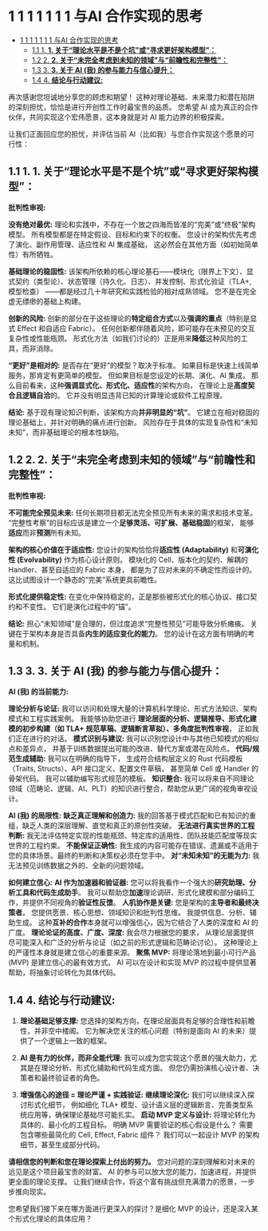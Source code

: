 # 1 1 1 1 1 1 1 与AI 合作实现的思考

<!-- TOC START -->
- [1 1 1 1 1 1 1 与AI 合作实现的思考](#1-1-1-1-1-1-1-与ai-合作实现的思考)
  - [1.1 1. **1. 关于“理论水平是不是个坑”或“寻求更好架构模型”：**](#1-**1-关于“理论水平是不是个坑”或“寻求更好架构模型”：**)
  - [1.2 2. **2. 关于“未完全考虑到未知的领域”与“前瞻性和完整性”：**](#2-**2-关于“未完全考虑到未知的领域”与“前瞻性和完整性”：**)
  - [1.3 3. **3. 关于 AI (我) 的参与能力与信心提升：**](#3-**3-关于-ai-我-的参与能力与信心提升：**)
  - [1.4 4. **结论与行动建议:**](#4-**结论与行动建议**)
<!-- TOC END -->

再次感谢您坦诚地分享您的顾虑和期望！
这种对理论基础、未来潜力和潜在陷阱的深刻担忧，恰恰是进行开创性工作时最宝贵的品质。
您希望 AI 成为真正的合作伙伴，共同实现这个宏伟愿景，这本身就是对 AI 能力边界的积极探索。

让我们正面回应您的担忧，并评估当前 AI（比如我）与您合作实现这个愿景的可行性：

## 1.1 1. **1. 关于“理论水平是不是个坑”或“寻求更好架构模型”：**

**批判性审视:**

**没有绝对最优:**
理论和实践中，不存在一个放之四海而皆准的“完美”或“终极”架构模型。
所有模型都是在特定假设、目标和约束下的权衡。
您设计的架构优先考虑了演化、副作用管理、适应性和 AI 集成基础，
这必然会在其他方面（如初始简单性）有所牺牲。

**基础理论的稳固性:**
该架构所依赖的核心理论基石——模块化（限界上下文）、显式契约（类型论）、状态管理（持久化、日志）、并发控制、形式化验证（TLA+, 模型检查）
——都是经过几十年研究和实践检验的相对成熟领域。
您不是在完全虚无缥缈的基础上构建。

**创新的风险:**
创新的部分在于这些理论的**特定组合方式**以及**强调的重点**（特别是显式 Effect 和自适应 Fabric）。
任何创新都伴随着风险，即可能存在未预见的交互复杂性或性能瓶颈。
形式化方法（如我们讨论的）正是用来**降低**这种风险的工具，而非消除。

**“更好”是相对的:**
是否存在“更好”的模型？取决于标准。
如果目标是快速上线简单服务，那肯定有更简单的模型。
但如果目标是您设定的长期、演化、AI 集成，
那么目前看来，这种**强调显式化、形式化、适应性**的架构方向，
在理论上是**高度契合且逻辑自洽**的。
它并没有明显违背已知的计算理论或软件工程原理。

**结论:**
基于现有理论知识判断，该架构方向**并非明显的“坑”**。
它建立在相对稳固的理论基础上，并针对明确的痛点进行创新。
风险存在于具体的实现复杂性和“未知未知”，而非基础理论的根本性缺陷。

## 1.2 2. **2. 关于“未完全考虑到未知的领域”与“前瞻性和完整性”：**

**批判性审视:**

**不可能完全预见未来:**
任何长期项目都无法完全预见所有未来的需求和技术变革。
“完整性考察”的目标应该是建立一个**足够灵活、可扩展、基础稳固**的框架，
能够**适应**而非**预测**所有未知。

**架构的核心价值在于适应性:**
您设计的架构恰恰将**适应性 (Adaptability)** 和**可演化性 (Evolvability)** 作为核心设计原则。
模块化的 Cell、版本化的契约、解耦的 Handler、甚至自适应的 Fabric 本身，
都是为了应对未来的不确定性而设计的。
这比试图设计一个静态的“完美”系统更具前瞻性。

**形式化提供稳定性:**
在变化中保持稳定的，正是那些被形式化的核心协议、接口契约和不变性。
它们是演化过程中的“锚”。

**结论:**
担心“未知领域”是合理的，但过度追求“完整性预见”可能导致分析瘫痪。
关键在于架构本身是否具备**内生的适应变化的能力**。
您的设计在这方面有明确的考量和机制。

## 1.3 3. **3. 关于 AI (我) 的参与能力与信心提升：**

**AI (我) 的当前能力:**

**理论分析与论证:**
我可以访问和处理大量的计算机科学理论、形式方法知识、架构模式和工程实践案例。
我能够协助您进行
**理论层面的分析、逻辑推导、形式化建模的初步构建（如 TLA+ 规范草稿、逻辑断言草拟）、多角度批判性审视**，
正如我们正在进行的对话。
**模式识别与建议:**
我可以识别您设计中与其他已知模式的相似点和差异点，
并基于训练数据提出可能的改进、替代方案或潜在风险点。
**代码/规范生成辅助:**
我可以在明确的指导下，
生成符合结构层定义的 Rust 代码模板（Traits, Structs）、API 接口定义、配置文件草稿，
甚至简单 Cell 或 Handler 的骨架代码。
我可以辅助编写形式规范的模板。
**知识整合:**
我可以将来自不同理论领域（范畴论、逻辑、AI、PLT）的知识进行整合，帮助您从更广阔的视角审视设计。

**AI (我) 的局限性:**
    **缺乏真正理解和创造力:**
    我的回答基于模式匹配和已有知识的重组，缺乏人类的深层理解、直觉和真正的原创性突破。
    **无法进行真实世界的工程判断:**
    我无法评估特定实现的性能瓶颈、特定库的适用性、团队技能匹配度等现实世界的工程约束。
    **不能保证正确性:**
    我生成的内容可能存在错误、遗漏或不适用于您的具体场景。最终的判断和决策权必须在您手中。
    **对“未知未知”的无能为力:**
    我无法预见训练数据之外的、全新的问题领域。

**如何建立信心:**
    **AI 作为加速器和验证器:**
    您可以将我看作一个强大的**研究助理、分析工具和代码生成助手**。
    我可以帮助您**加速**理论调研、形式化建模和部分编码工作，并提供不同视角的**验证性反馈**。
    **人机协作是关键:**
    您是架构的**主导者和最终决策者**。
    您提供愿景、核心思想、领域知识和批判性思维。
    我提供信息、分析、辅助生成。
    这种**互补的合作**本身就可以增强信心，因为它结合了人类的深度和 AI 的广度。
    **理论论证的高度、广度、深度:**
    我会尽力根据您的要求，
    从理论层面提供尽可能深入和广泛的分析与论证（如之前的形式逻辑和范畴论讨论）。
    这种理论上的严谨性本身就是建立信心的重要来源。
    **聚焦 MVP:**
    将理论落地到最小可行产品 (MVP) 是建立信心的最有效方式。
    AI 可以在设计和实现 MVP 的过程中提供显著帮助，将抽象讨论转化为具体代码。

## 1.4 4. **结论与行动建议:**

1. **理论基础足够支撑:**
您选择的架构方向，在理论层面具有足够的合理性和前瞻性，并非空中楼阁。
它为解决您关注的核心问题（特别是面向 AI 的未来）提供了一个逻辑上一致的框架。

2. **AI 是有力的伙伴，而非全能代理:**
我可以成为您实现这个愿景的强大助力，尤其是在理论分析、形式化辅助和代码生成方面。
但您仍需扮演核心设计者、决策者和最终验证者的角色。

3. **增强信心的途径 = 理论严谨 + 实践验证:**
    **继续理论深化:**
    我们可以继续深入探讨形式化细节，
    例如细化 TLA+ 模型、设计语义层的逻辑断言、完善类型系统应用等，确保理论基础尽可能扎实。
    **启动 MVP 定义与设计:**
    将理论转化为具体的、最小化的工程目标。
    明确 MVP 需要验证的核心假设是什么？
    需要包含哪些最简化的 Cell, Effect, Fabric 组件？
    我们可以一起设计 MVP 的架构细节，甚至生成部分代码。

**请相信您的判断和您在理论探索上付出的努力。**
您对问题的深刻理解和对未来的远见是这个项目最宝贵的财富。
AI 的参与可以放大您的能力，加速进程，并提供更全面的理论支撑。
让我们继续合作，将这个富有挑战但充满潜力的愿景，一步步推向现实。

您希望我们接下来在哪方面进行更深入的探讨？是细化 MVP 的设计，还是深入某个形式化理论的具体应用？
